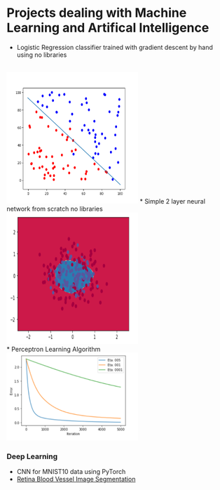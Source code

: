 # Projects dealing with Machine Learning and Artifical Intelligence
* Logistic Regression classifier trained with gradient descent by hand using no libraries
<br />
<img src="Logistic_Regression/lrDecisionBoundary.png" width="300" height="300">
* Simple 2 layer neural network from scratch no libraries
<img src="neuralNet/neuralnet.png" width="300" height="300">
<br />
* Perceptron Learning Algorithm
<img src="PLA/results.png" width="300" height="200">
<br />
<h3>Deep Learning</h3>
<ul>
    <li>CNN for MNIST10 data using PyTorch</li>
    <li> <a href="https://github.com/bhers4/Projects/tree/master/machine_learning/ImageSegmentation/RetinaBloodVessel">Retina Blood Vessel Image Segmentation </a></li>
</ul>